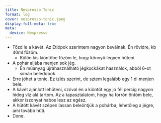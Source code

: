 ```yaml
---
title: Nespresso Tonic
format: log
cover: nespresso-tonic.jpeg
display-full-meta: true
meta:
  device: Nespresso
---
```


- Főzd le a kávét. Az Etiópok szerintem nagyon beválnak. Én rövidre, kb 40ml főzöm.
  - Külön kis kiöntőbe főzöm le, hogy könnyű legyen hűteni.
- A pohár aljába menjen sok jég.
  - Én műanyag újrahasználható jégkockákat használok, abból 6-ot simán beledobok.
- Erre jöhet a tonic. Ez ízlés szerint, de sztem legalább egy 1 dl menjen bele.
- A kávét ajánlott lehűteni, szóval én a kiöntőt egy jó fél percig nagyon hideg víz alá tartom. Az a tapasztalatom, hogy ha forrón öntöm bele, akkor iszonyat habos lesz az egész.
- A hűtött kávét szépen lassan beleöntjük a pohárba, lehetőleg a jégre, ami tovább hűti.
- Done.

